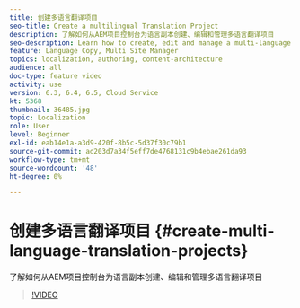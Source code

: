 ```yaml
---
title: 创建多语言翻译项目
seo-title: Create a multilingual Translation Project
description: 了解如何从AEM项目控制台为语言副本创建、编辑和管理多语言翻译项目
seo-description: Learn how to create, edit and manage a multi-language translation project for your Language Copy from AEM's Project console
feature: Language Copy, Multi Site Manager
topics: localization, authoring, content-architecture
audience: all
doc-type: feature video
activity: use
version: 6.3, 6.4, 6.5, Cloud Service
kt: 5368
thumbnail: 36485.jpg
topic: Localization
role: User
level: Beginner
exl-id: eab14e1a-a3d9-420f-8b5c-5d37f30c79b1
source-git-commit: ad203d7a34f5eff7de4768131c9b4ebae261da93
workflow-type: tm+mt
source-wordcount: '48'
ht-degree: 0%

---
```


# 创建多语言翻译项目 {#create-multi-language-translation-projects}

了解如何从AEM项目控制台为语言副本创建、编辑和管理多语言翻译项目

>[!VIDEO](https://video.tv.adobe.com/v/36485?quality=12&learn=on)

